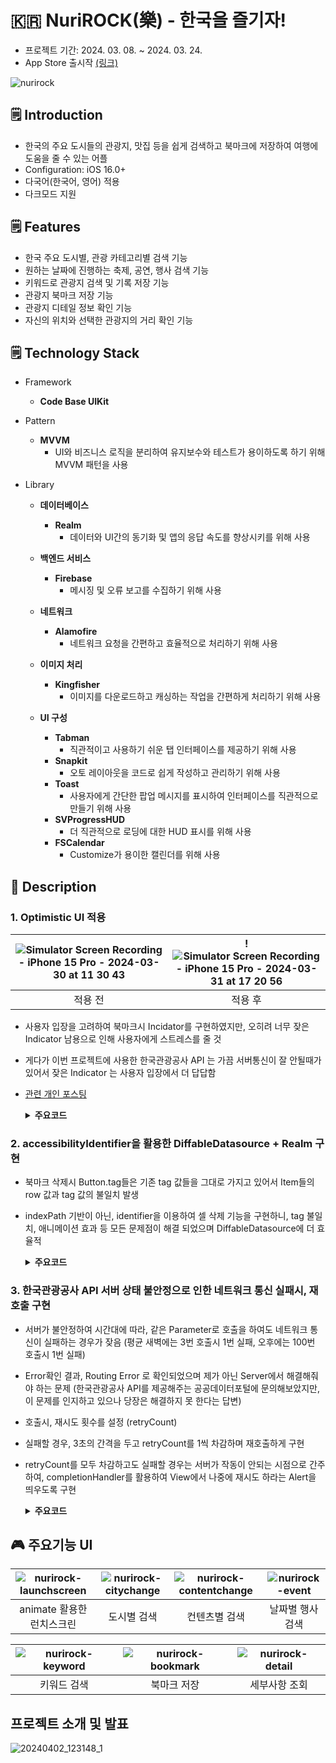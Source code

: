
# 🇰🇷 NuriROCK(樂) - 한국을 즐기자!

- 프로젝트 기간: 2024. 03. 08. ~ 2024. 03. 24.
- App Store 출시작 [(링크)](https://apps.apple.com/kr/app/nurirock-%E6%A8%82-%ED%95%9C%EA%B5%AD%EC%9D%84-%EC%A6%90%EA%B8%B0%EC%9E%90/id6479728531)

![nurirock](https://github.com/UngQ/NuriRock/assets/106305918/86597b10-e6ba-442d-864c-bc587e8da5f7)

## 🗒️ Introduction

- 한국의 주요 도시들의 관광지, 맛집 등을 쉽게 검색하고 북마크에 저장하여 여행에 도움을 줄 수 있는 어플
- Configuration: iOS 16.0+
- 다국어(한국어, 영어) 적용
- 다크모드 지원

## 🗒️ Features

- 한국 주요 도시별, 관광 카테고리별 검색 기능
- 원하는 날짜에 진행하는 축제, 공연, 행사 검색 기능
- 키워드로 관광지 검색 및 기록 저장 기능
- 관광지 북마크 저장 기능
- 관광지 디테일 정보 확인 기능
- 자신의 위치와 선택한 관광지의 거리 확인 기능

## 🗒️ Technology Stack

- Framework
    - **Code Base UIKit**
      
- Pattern
    - **MVVM**
      - UI와 비즈니스 로직을 분리하여 유지보수와 테스트가 용이하도록 하기 위해 MVVM 패턴을 사용
    
- Library
  - **데이터베이스**
    - **Realm**
      - 데이터와 UI간의 동기화 및 앱의 응답 속도를 향상시키를 위해 사용

  - **백엔드 서비스**
    - **Firebase**
      - 메시징 및 오류 보고를 수집하기 위해 사용 

  - **네트워크**
    - **Alamofire**
      - 네트워크 요청을 간편하고 효율적으로 처리하기 위해 사용
        
  - **이미지 처리**     
    - **Kingfisher**
      - 이미지를 다운로드하고 캐싱하는 작업을 간편하게 처리하기 위해 사용

  - **UI 구성**
    - **Tabman**
      - 직관적이고 사용하기 쉬운 탭 인터페이스를 제공하기 위해 사용
    - **Snapkit**
      - 오토 레이아웃을 코드로 쉽게 작성하고 관리하기 위해 사용
    - **Toast**
      - 사용자에게 간단한 팝업 메시지를 표시하여 인터페이스를 직관적으로 만들기 위해 사용
    - **SVProgressHUD**
      - 더 직관적으로 로딩에 대한 HUD 표시를 위해 사용
    - **FSCalendar**
      - Customize가 용이한 캘린더를 위해 사용
    
## 💬 Description
### 1. Optimistic UI 적용



|![Simulator Screen Recording - iPhone 15 Pro - 2024-03-30 at 11 30 43](https://github.com/user-attachments/assets/f9809f88-bee7-49e6-b78f-d9523eb5ea24)|!![Simulator Screen Recording - iPhone 15 Pro - 2024-03-31 at 17 20 56](https://github.com/user-attachments/assets/1d94bc50-3784-40ce-a854-b6a7b95dbcf1)|
|:--:|:--:|
|적용 전|적용 후|

- 사용자 입장을 고려하여 북마크시 Incidator를 구현하였지만, 오히려 너무 잦은 Indicator 남용으로 인해 사용자에게 스트레스를 줄 것
- 게다가 이번 프로젝트에 사용한 한국관광공사 API 는 가끔 서버통신이 잘 안될때가 있어서 잦은 Indicator 는 사용자 입장에서 더 답답함
- [관련 개인 포스팅](https://ungq.tistory.com/6)
  <details>
  <summary><b>주요코드</b></summary>

  ```swift
  @objc private func bookmarkButtonClickedInBottomCV(\_ sender: UIButton) {

    guard let data = viewModel.outputFestivalData.value?.response.body.items?.item?[sender.tag] else {
        return }
    // 북마크 상태 확인
    let isBookmarked = viewModel.repository.isBookmarked(contentId: data.contentid)

    // Optimistic UI 업데이트
    sender.setImage(UIImage(systemName: isBookmarked ? "bookmark" : "bookmark.fill"), for: .normal)

    // 북마크 상태에 따라 북마크 추가 또는 삭제
    if isBookmarked {
        viewModel.repository.deleteBookmark(data: data)
        // 삭제 후 UI 업데이트 필요 없음
    } else {
        viewModel.repository.addBookmark(id: data.contentid) { success in
            DispatchQueue.main.async {
                if !success {
                    // 요청 실패 시 UI 되돌리기
                    sender.setImage(UIImage(systemName: "bookmark"), for: .normal)
                    // 실패 피드백 제공
                }
            }
        }
    }
  ```
    
</details>

### 2. accessibilityIdentifier을 활용한 DiffableDatasource + Realm 구현
- 북마크 삭제시 Button.tag들은 기존 tag 값들을 그대로 가지고 있어서 Item들의 row 값과 tag 값의 불일치 발생
- indexPath 기반이 아닌, identifier을 이용하여 셀 삭제 기능을 구현하니, tag 불일치, 애니메이션 효과 등 모든 문제점이 해결 되었으며 DiffableDatasource에 더 효율적
  <details>
  <summary><b>주요코드</b></summary>

  ```swift

    //기존 코드
    private func configureDataSource() {
        let cellRegistration = UICollectionView.CellRegistration<ResultCollectionViewCell, Bookmark> { (cell, indexPath, identifier) in
            cell.updateUIInBookmarkVC(identifier)

            cell.bookmarkButton.tag = indexPath.item
            cell.bookmarkButton.addTarget(self, action: #selector(self.bookmarkButtonClicked), for: .touchUpInside)
            cell.bookmarkButton.setImage(UIImage(systemName: "bookmark.fill"), for: .normal)

            ...
    }

    @objc private func bookmarkButtonClicked(_ sender: UIButton) {
        viewModel.repository.deleteBookmarkInBookmarkView(data: Array(viewModel.outputBookmarks.value ?? [])[sender.tag])

    }

    private func updateSnapshot() {
        var snapshot = NSDiffableDataSourceSnapshot<Section, Bookmark>()

        snapshot.appendSections([.main])

        let bookmarks = viewModel.outputBookmarks.value ?? []

        snapshot.appendItems(bookmarks, toSection: .main)

        dataSource.apply(snapshot, animatingDifferences: true) //reloadData
        self.updateMapView(with: bookmarks)

        DispatchQueue.main.asyncAfter(deadline: .now() + 0.3){
            self.bookmarkCollectionView.reloadData()
        }
    }

    //변경 코드
    cell.bookmarkButton.accessibilityIdentifier = identifier.contentid
  ```
    
</details>

### 3. 한국관광공사 API 서버 상태 불안정으로 인한 네트워크 통신 실패시, 재호출 구현
- 서버가 불안정하여 시간대에 따라, 같은 Parameter로 호출을 하여도 네트워크 통신이 실패하는 경우가 잦음 (평균 새벽에는 3번 호출시 1번 실패, 오후에는 100번 호출시 1번 실패)
- Error확인 결과, Routing Error 로 확인되었으며 제가 아닌 Server에서 해결해줘야 하는 문제 (한국관광공사 API를 제공해주는 공공데이터포털에 문의해보았지만, 이 문제를 인지하고 있으나 당장은 해결하지 못 한다는 답변)
- 호출시, 재시도 횟수를 설정 (retryCount) 
- 실패할 경우, 3초의 간격을 두고 retryCount를 1씩 차감하며 재호출하게 구현
- retryCount를 모두 차감하고도 실패할 경우는 서버가 작동이 안되는 시점으로 간주하여, completionHandler를 활용하여 View에서 나중에 재시도 하라는 Alert을 띄우도록 구현
  <details>
  <summary><b>주요코드</b></summary>

  ```swift
  	func request<T: Decodable>(type: T.Type, api: API, retryCount: Int = 2, completionHandler: @escaping (T?, AFError?) -> Void) {

		session.request(api.endPoint,
					 method: api.method,
					 parameters: api.parameter,
					 encoding: api.encoding).responseDecodable(of: T.self) { response in
			switch response.result {
			case .success(let success):
				print("네트워크 통신 성공!")
				completionHandler(success, nil)
			case .failure(let failure):
				print("에러")
				if retryCount > 0 {

					DispatchQueue.main.asyncAfter(deadline: .now()) {
						self.request(type: type, api: api, retryCount: retryCount - 1, completionHandler: completionHandler)
						print(retryCount)
					}
				} else {
					print("여기로오나")
					completionHandler(nil, failure)
				}

			}
		}
	}
  ```
    
</details>


## 🎮 주요기능 UI

|![nurirock-launchscreen](https://github.com/user-attachments/assets/6e3deacc-b9aa-4a5b-aa41-a66725413e5f)|![nurirock-citychange](https://github.com/user-attachments/assets/c50c8699-90e5-4326-802c-369eef503544)|![nurirock-contentchange](https://github.com/user-attachments/assets/dddf256a-d16c-405d-9697-c7f4aadb8f88)|![nurirock-event](https://github.com/user-attachments/assets/f1a69541-6c26-4788-a474-55496eac9a24)|
|:--:|:--:|:--:|:--:|
|animate 활용한 런치스크린|도시별 검색|컨텐츠별 검색|날짜별 행사 검색|

|![nurirock-keyword](https://github.com/user-attachments/assets/3be76476-63bc-4046-8e17-521a74f504aa)|![nurirock-bookmark](https://github.com/user-attachments/assets/6fe4446c-251e-4fa9-acea-1e2840ef62c1)|![nurirock-detail](https://github.com/user-attachments/assets/da5ec4f0-b0ee-4b4b-b371-a368b541264e)|
|:--:|:--:|:--:|
|키워드 검색|북마크 저장|세부사항 조회|


## 프로젝트 소개 및 발표
![20240402_123148_1](https://github.com/UngQ/NuriRock/assets/106305918/6e012976-2ecf-48c7-b651-93d10ebc6471)


